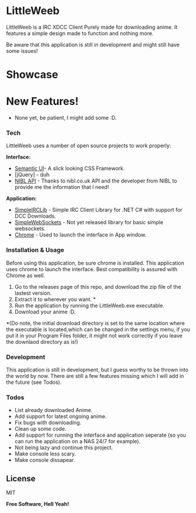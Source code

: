# LittleWeeb

LittleWeeb is a IRC XDCC Client Purely made for downloading anime. It features a simple design made to function and nothing more.

Be aware that this application is still in development and might still have some issues!

# Showcase

# New Features!
- None yet, be patient, I might add some :D.

### Tech

LittleWeeb uses a number of open source projects to work properly:

**Interface:**
* [Semantic UI](https://semantic-ui.com/)- A slick looking CSS Framework.
* [jQuery] - duh
* [NIBL API](http://api.nibl.co.uk:8080/swagger-ui.html) - Thanks to nibl.co.uk API and the developer from NIBL to provide me the information that I need!

**Application:**
* [SimpleIRCLib](https://github.com/EldinZenderink/SimpleIRCLib) - Simple IRC Client Library for .NET C# with support for DCC Downloads.
* [SimpleWebSockets]() - Not yet released library for basic simple websockets. 
* [Chrome]() -  Used to launch the interface in App window.

### Installation & Usage
Before using this application, be sure chrome is installed. This application uses chrome to launch the interface. Best compatibility is assured with Chrome as well.

1. Go to the releases page of this repo, and download the zip file of the lastest version.
2. Extract it to wherever you want. * 
3. Run the application by running the LittleWeeb.exe executable.
4. Download your anime :D.

*(Do note, the initial download directory is set to the same location where the executable is located,which can be changed in the settings menu, if you put it in your Program Files folder, it might not work correctly if you leave the downlaod directory as is!)

### Development

This application is still in development, but I guess worthy to be thrown into the world by now. There are still a few features missing which I will add in the future (see Todos). 


### Todos

 - List already downloaded Anime.
 - Add support for latest ongoing anime.
 - Fix bugs with downloading.
 - Clean up some code.
 - Add support for running the interface and application seperate (so you can run the application on a NAS 24/7 for example).
 - Not being lazy and continue this project.
 - Make console less scary.
 - Make console dissapear.

License
----

MIT

**Free Software, Hell Yeah!**
